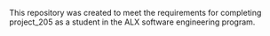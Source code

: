 This repository was created to meet the requirements for completing project_205 as a student in the ALX software engineering program.
